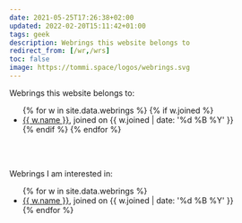```yaml
---
date: 2021-05-25T17:26:38+02:00
updated: 2022-02-20T15:11:42+01:00
tags: geek
description: Webrings this website belongs to
redirect_from: [/wr,/wrs]
toc: false
image: https://tommi.space/logos/webrings.svg
---
```

Webrings this website belongs to:

<ul>
	{% for w in site.data.webrings %}
		{% if w.joined %}
			<li><a href='{{ w.url }}' target='_blank' title='{{ w.name }}'>{{ w.name }}</a>, joined on {{ w.joined | date: '%d %B %Y' }}</li>
		{% endif %}
	{% endfor %}
</ul>

<br>
<br>

Webrings I am interested in:

<ul>
	{% for w in site.data.webrings %}
		<li><a href='{{ w.url }}' target='_blank' title='{{ w.name }}'>{{ w.name }}</a>, joined on {{ w.joined | date: '%d %B %Y' }}</li>
	{% endfor %}
</ul>
